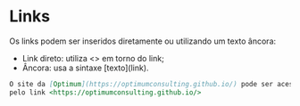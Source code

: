 # Links

Os links podem ser inseridos diretamente ou utilizando um texto âncora:

* Link direto: utiliza <> em torno do link;
* Âncora: usa a sintaxe \[texto]\(link).

```markdown
O site da [Optimum](https://optimumconsulting.github.io/) pode ser acessado
pelo link <https://optimumconsulting.github.io/>
```
